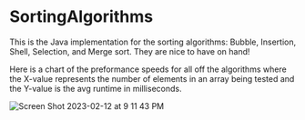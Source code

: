 # SortingAlgorithms

This is the Java implementation for the sorting algorithms: Bubble, Insertion, Shell, Selection, and Merge sort. They are nice to have on hand!

Here is a chart of the preformance speeds for all off the algorithms where the X-value represents the number of elements in an array being tested and the Y-value is the avg runtime in milliseconds.

![Screen Shot 2023-02-12 at 9 11 43 PM](https://user-images.githubusercontent.com/91762926/218362154-83f91f75-e7cf-4a83-982e-7194417ce113.png)


